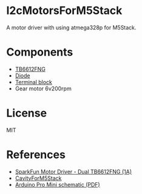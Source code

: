 # I2cMotorsForM5Stack

A motor driver with using atmega328p for M5Stack.

# Components

- [TB6612FNG](http://akizukidenshi.com/catalog/g/gI-11317/)
- [Diode](https://akizukidenshi.com/catalog/g/gI-02073/)
- [Terminal block](https://akizukidenshi.com/catalog/g/gP-08370/)
- Gear motor 6v200rpm

# License

MIT

# References

- [SparkFun Motor Driver - Dual TB6612FNG (1A)](https://www.sparkfun.com/products/14451)
- [CavityForM5Stack](https://github.com/asukiaaa/CavityForM5Stack)
- [Arduino Pro Mini schematic (PDF)](https://www.arduino.cc/en/uploads/Main/Arduino-Pro-Mini-schematic.pdf)
